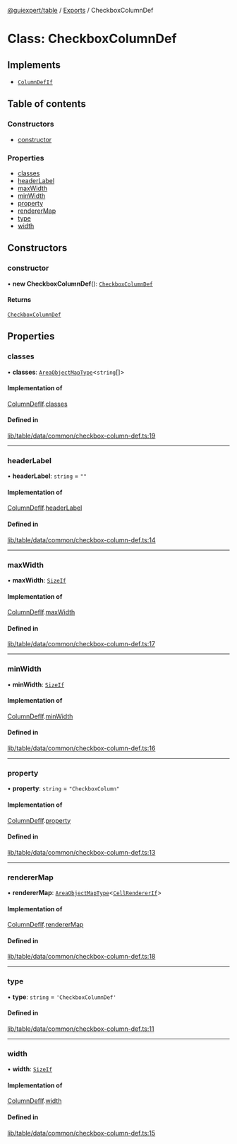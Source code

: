 [@guiexpert/table](../README.md) / [Exports](../modules.md) / CheckboxColumnDef

# Class: CheckboxColumnDef

## Implements

- [`ColumnDefIf`](../interfaces/ColumnDefIf.md)

## Table of contents

### Constructors

- [constructor](CheckboxColumnDef.md#constructor)

### Properties

- [classes](CheckboxColumnDef.md#classes)
- [headerLabel](CheckboxColumnDef.md#headerlabel)
- [maxWidth](CheckboxColumnDef.md#maxwidth)
- [minWidth](CheckboxColumnDef.md#minwidth)
- [property](CheckboxColumnDef.md#property)
- [rendererMap](CheckboxColumnDef.md#renderermap)
- [type](CheckboxColumnDef.md#type)
- [width](CheckboxColumnDef.md#width)

## Constructors

### constructor

• **new CheckboxColumnDef**(): [`CheckboxColumnDef`](CheckboxColumnDef.md)

#### Returns

[`CheckboxColumnDef`](CheckboxColumnDef.md)

## Properties

### classes

• **classes**: [`AreaObjectMapType`](../modules.md#areaobjectmaptype)\<`string`[]\>

#### Implementation of

[ColumnDefIf](../interfaces/ColumnDefIf.md).[classes](../interfaces/ColumnDefIf.md#classes)

#### Defined in

[lib/table/data/common/checkbox-column-def.ts:19](https://github.com/guiexperttable/ge-table/blob/a7cb25d/libs/table/src/lib/table/data/common/checkbox-column-def.ts#L19)

___

### headerLabel

• **headerLabel**: `string` = `""`

#### Implementation of

[ColumnDefIf](../interfaces/ColumnDefIf.md).[headerLabel](../interfaces/ColumnDefIf.md#headerlabel)

#### Defined in

[lib/table/data/common/checkbox-column-def.ts:14](https://github.com/guiexperttable/ge-table/blob/a7cb25d/libs/table/src/lib/table/data/common/checkbox-column-def.ts#L14)

___

### maxWidth

• **maxWidth**: [`SizeIf`](../interfaces/SizeIf.md)

#### Implementation of

[ColumnDefIf](../interfaces/ColumnDefIf.md).[maxWidth](../interfaces/ColumnDefIf.md#maxwidth)

#### Defined in

[lib/table/data/common/checkbox-column-def.ts:17](https://github.com/guiexperttable/ge-table/blob/a7cb25d/libs/table/src/lib/table/data/common/checkbox-column-def.ts#L17)

___

### minWidth

• **minWidth**: [`SizeIf`](../interfaces/SizeIf.md)

#### Implementation of

[ColumnDefIf](../interfaces/ColumnDefIf.md).[minWidth](../interfaces/ColumnDefIf.md#minwidth)

#### Defined in

[lib/table/data/common/checkbox-column-def.ts:16](https://github.com/guiexperttable/ge-table/blob/a7cb25d/libs/table/src/lib/table/data/common/checkbox-column-def.ts#L16)

___

### property

• **property**: `string` = `"CheckboxColumn"`

#### Implementation of

[ColumnDefIf](../interfaces/ColumnDefIf.md).[property](../interfaces/ColumnDefIf.md#property)

#### Defined in

[lib/table/data/common/checkbox-column-def.ts:13](https://github.com/guiexperttable/ge-table/blob/a7cb25d/libs/table/src/lib/table/data/common/checkbox-column-def.ts#L13)

___

### rendererMap

• **rendererMap**: [`AreaObjectMapType`](../modules.md#areaobjectmaptype)\<[`CellRendererIf`](../interfaces/CellRendererIf.md)\>

#### Implementation of

[ColumnDefIf](../interfaces/ColumnDefIf.md).[rendererMap](../interfaces/ColumnDefIf.md#renderermap)

#### Defined in

[lib/table/data/common/checkbox-column-def.ts:18](https://github.com/guiexperttable/ge-table/blob/a7cb25d/libs/table/src/lib/table/data/common/checkbox-column-def.ts#L18)

___

### type

• **type**: `string` = `'CheckboxColumnDef'`

#### Defined in

[lib/table/data/common/checkbox-column-def.ts:11](https://github.com/guiexperttable/ge-table/blob/a7cb25d/libs/table/src/lib/table/data/common/checkbox-column-def.ts#L11)

___

### width

• **width**: [`SizeIf`](../interfaces/SizeIf.md)

#### Implementation of

[ColumnDefIf](../interfaces/ColumnDefIf.md).[width](../interfaces/ColumnDefIf.md#width)

#### Defined in

[lib/table/data/common/checkbox-column-def.ts:15](https://github.com/guiexperttable/ge-table/blob/a7cb25d/libs/table/src/lib/table/data/common/checkbox-column-def.ts#L15)
